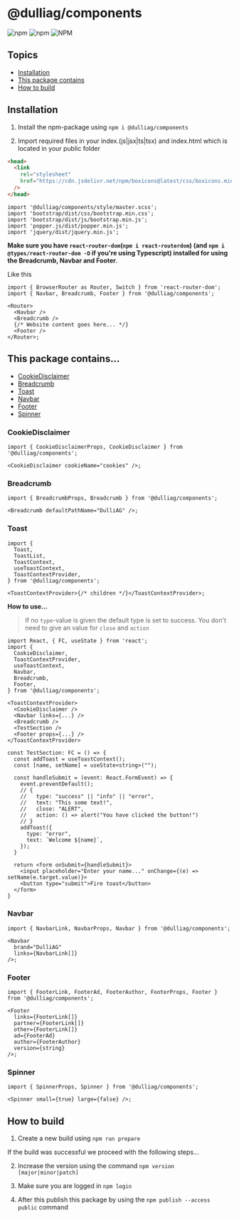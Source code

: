 # @dulliag/components

![npm](https://img.shields.io/npm/v/@dulliag/components?style=for-the-badge)
![npm](https://img.shields.io/npm/dt/@dulliag/components?label=Downloads&style=for-the-badge)
![NPM](https://img.shields.io/npm/l/@dulliag/components?style=for-the-badge)

## Topics

- [Installation](#installation)
- [This package contains](#this-package-contains)
- [How to build](#how-to-build)

## Installation

1. Install the npm-package using `npm i @dulliag/components`

2. Import required files in your index.(js|jsx|ts|tsx) and index.html which is located in your public folder

```html
<head>
  <link
    rel="stylesheet"
    href="https://cdn.jsdelivr.net/npm/boxicons@latest/css/boxicons.min.css"
  />
</head>
```

```tsx
import '@dulliag/components/style/master.scss';
import 'bootstrap/dist/css/bootstrap.min.css';
import 'bootstrap/dist/js/bootstrap.min.js';
import 'popper.js/dist/popper.min.js';
import 'jquery/dist/jquery.min.js';
```

**Make sure you have `react-router-dom`(`npm i react-routerdom`) (and `npm i @types/react-router-dom -D` if you're using Typescript) installed for using the Breadcrumb, Navbar and Footer**.

Like this

```tsx
import { BrowserRouter as Router, Switch } from 'react-router-dom';
import { Navbar, Breadcrumb, Footer } from '@dulliag/components';

<Router>
  <Navbar />
  <Breadcrumb />
  {/* Website content goes here... */}
  <Footer />
</Router>;
```

## This package contains...

- [CookieDisclaimer](#cookiedisclaimer)
- [Breadcrumb](#breadcrumb)
- [Toast](#toast)
- [Navbar](#navbar)
- [Footer](#footer)
- [Spinner](#spinner)

### CookieDisclaimer

```tsx
import { CookieDisclaimerProps, CookieDisclaimer } from '@dulliag/components';

<CookieDisclaimer cookieName="cookies" />;
```

### Breadcrumb

```tsx
import { BreadcrumbProps, Breadcrumb } from '@dulliag/components';

<Breadcrumb defaultPathName="DulliAG" />;
```

### Toast

```tsx
import {
  Toast,
  ToastList,
  ToastContext,
  useToastContext,
  ToastContextProvider,
} from '@dulliag/components';

<ToastContextProvider>{/* children */}</ToastContextProvider>;
```

**How to use...**

> If no `type`-value is given the default type is set to success.
> You don't need to give an value for `close` and `action`

```tsx
import React, { FC, useState } from 'react';
import {
  CookieDisclaimer,
  ToastContextProvider,
  useToastContext,
  Navbar,
  Breadcrumb,
  Footer,
} from '@dulliag/components';

<ToastContextProvider>
  <CookieDisclaimer />
  <Navbar links={...} />
  <Breadcrumb />
  <TestSection />
  <Footer props={...} />
</ToastContextProvider>

const TestSection: FC = () => {
  const addToast = useToastContext();
  const [name, setName] = useState<string>("");

  const handleSubmit = (event: React.FormEvent) => {
    event.preventDefault();
    // {
    //   type: "success" || "info" || "error",
    //   text: "This some text!",
    //   close: "ALERT",
    //   action: () => alert("You have clicked the button!")
    // }
    addToast({
      type: "error",
      text: `Welcome ${name}`,
    });
  }

  return <form onSubmit={handleSubmit}>
    <input placeholder="Enter your name..." onChange={(e) => setName(e.target.value)}>
    <button type="submit">Fire toast</button>
  </form>
}
```

### Navbar

```tsx
import { NavbarLink, NavbarProps, Navbar } from '@dulliag/components';

<Navbar
  brand="DulliAG"
  links={NavbarLink[]}
/>;
```

### Footer

```tsx
import { FooterLink, FooterAd, FooterAuthor, FooterProps, Footer } from '@dulliag/components';

<Footer
  links={FooterLink[]}
  partner={FooterLink[]}
  other={FooterLink[]}
  ad={FooterAd}
  author={FooterAuthor}
  version={string}
/>;
```

### Spinner

```tsx
import { SpinnerProps, Spinner } from '@dulliag/components';

<Spinner small={true} large={false} />;
```

## How to build

1. Create a new build using `npm run prepare`

If the build was successful we proceed with the following steps...

2. Increase the version using the command `npm version [major|minor|patch]`

3. Make sure you are logged in `npm login`

4. After this publish this package by using the `npm publish --access public` command
